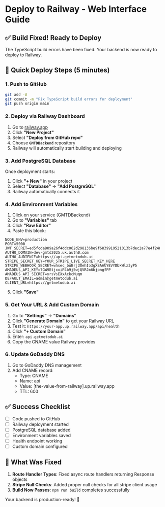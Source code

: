 # Deploy to Railway - Web Interface Guide

## ✅ Build Fixed! Ready to Deploy

The TypeScript build errors have been fixed. Your backend is now ready to deploy to Railway.

## 🚀 Quick Deploy Steps (5 minutes)

### 1. Push to GitHub
```bash
git add -A
git commit -m "Fix TypeScript build errors for deployment"
git push origin main
```

### 2. Deploy via Railway Dashboard

1. Go to [railway.app](https://railway.app)
2. Click **"New Project"**
3. Select **"Deploy from GitHub repo"**
4. Choose **`GMTDBackend`** repository
5. Railway will automatically start building and deploying

### 3. Add PostgreSQL Database

Once deployment starts:
1. Click **"+ New"** in your project
2. Select **"Database"** → **"Add PostgreSQL"**
3. Railway automatically connects it

### 4. Add Environment Variables

1. Click on your service (GMTDBackend)
2. Go to **"Variables"** tab
3. Click **"Raw Editor"**
4. Paste this block:

```env
NODE_ENV=production
PORT=5000
JWT_SECRET=ed5fcda809a26f4ddc062d298136be9f6839910521013b7dec2a77e4f248ddbe
AUTH0_DOMAIN=dev-gmtd2025.uk.auth0.com
AUTH0_AUDIENCE=https://api.getmetodub.ai
STRIPE_SECRET_KEY=YOUR_STRIPE_LIVE_SECRET_KEY_HERE
STRIPE_WEBHOOK_SECRET=whsec_buBrj3OehIo3gXSAAUYEVYDbkWlz3yP5
AMADEUS_API_KEY=7GW9BtjxxiP4b9j5wjQVRJm6bjpngfPP
AMADEUS_API_SECRET=yrsVsEXxAckcMuqm
DEFAULT_EMAIL=admin@getmetodub.ai
CLIENT_URL=https://getmetodub.ai
```

5. Click **"Save"**

### 5. Get Your URL & Add Custom Domain

1. Go to **"Settings"** → **"Domains"**
2. Click **"Generate Domain"** to get your Railway URL
3. Test it: `https://your-app.up.railway.app/api/health`
4. Click **"+ Custom Domain"**
5. Enter: `api.getmetodub.ai`
6. Copy the CNAME value Railway provides

### 6. Update GoDaddy DNS

1. Go to GoDaddy DNS management
2. Add CNAME record:
   - Type: CNAME
   - Name: api
   - Value: [the-value-from-railway].up.railway.app
   - TTL: 600

## ✅ Success Checklist

- [ ] Code pushed to GitHub
- [ ] Railway deployment started
- [ ] PostgreSQL database added
- [ ] Environment variables saved
- [ ] Health endpoint working
- [ ] Custom domain configured

## 🎉 What Was Fixed

1. **Route Handler Types**: Fixed async route handlers returning Response objects
2. **Stripe Null Checks**: Added proper null checks for all stripe client usage
3. **Build Now Passes**: `npm run build` completes successfully

Your backend is production-ready! 🚀